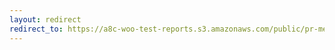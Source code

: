```yaml
---
layout: redirect
redirect_to: https://a8c-woo-test-reports.s3.amazonaws.com/public/pr-merge/40415/e2e/index.html
---
```


